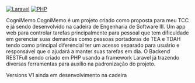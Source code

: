 

<a href="https://github.com/laravel/framework/actions"><img src="https://img.shields.io/badge/laravel-v11-red" alt="Laravel"></a>
<a href="https://github.com/laravel/framework/actions"><img src="https://img.shields.io/badge/php-8.2-purple" alt="PHP"></a>



CogniMemo
CogniMemo é um projeto criado como proposta para meu TCC e já sendo desenvolvido na cadeira de Engenharia de Software III. 
Um app web para controlar tarefas principalmente para pessoal que tem dificuldade em gerenciar suas demandas como pessoas portadoras de TEA e TDAH 
tendo como principal diferencial ter um acesso separado para usuário e responsável que o ajudará a manter suas tarefas em dia. 
O Backend RESTFull sendo criado em PHP usando a framework Laravel já trazendo diversas ferramentas para auxílio na padronização do projeto.

Versions
V1 ainda em desenvolvimento na cadeira
